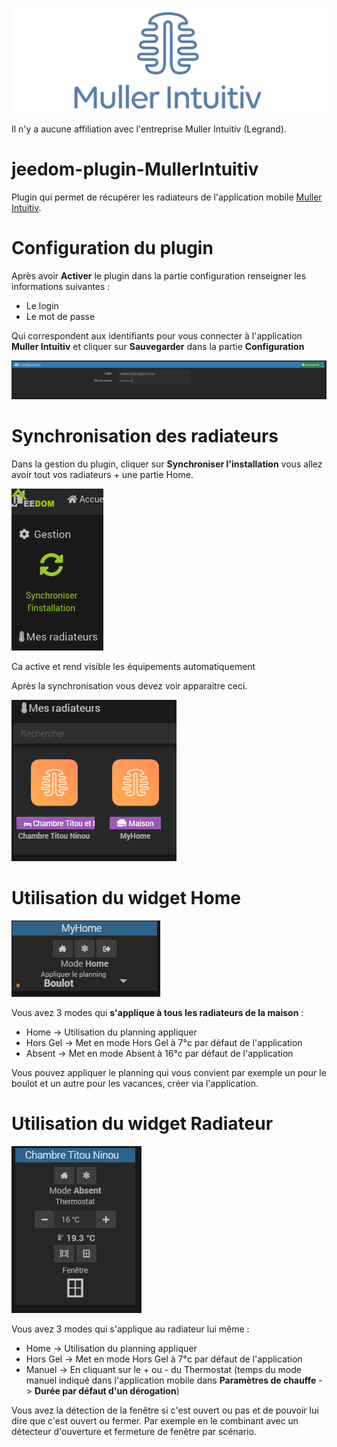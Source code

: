 ![icon du site muller intuitiv](./docs/images/logo-muller-intuitiv.svg)

Il n'y a aucune affiliation avec l'entreprise Muller Intuitiv (Legrand).

# jeedom-plugin-MullerIntuitiv

Plugin qui permet de récupérer les radiateurs de l'application mobile [Muller Intuitiv](https://www.muller-intuitiv.com/).

# Configuration du plugin

Après avoir **Activer** le plugin dans la partie configuration renseigner les informations suivantes :
* Le login
* Le mot de passe

Qui correspondent aux identifiants pour vous connecter à l'application **Muller Intuitiv** et cliquer sur **Sauvegarder**
dans la partie **Configuration**

![Configuration-plugin](./docs/images/configuration-plugin.png)

# Synchronisation des radiateurs
Dans la gestion du plugin, cliquer sur **Synchroniser l'installation** vous allez avoir tout vos radiateurs + une partie Home.

![Synchronisation-installation](./docs/images/synchroniser-installation.png)

Ca active et rend visible les équipements automatiquement

Après la synchronisation vous devez voir apparaitre ceci.

![Apparition-radiateurs](./docs/images/apparition-radiateurs.png)

# Utilisation du widget Home
![Widget-home](./docs/images/widget-home.png)

Vous avez 3 modes qui **s'applique à tous les radiateurs de la maison** :
* Home -> Utilisation du planning appliquer
* Hors Gel -> Met en mode Hors Gel à 7°c par défaut de l'application
* Absent -> Met en mode Absent à 16°c par défaut de l'application

Vous pouvez appliquer le planning qui vous convient par exemple un pour le boulot et un autre pour les vacances, créer
via l'application.

# Utilisation du widget Radiateur
![Widget-radiateur](./docs/images/widget-radiateur.png)

Vous avez 3 modes qui s'applique au radiateur lui même :
* Home -> Utilisation du planning appliquer
* Hors Gel -> Met en mode Hors Gel à 7°c par défaut de l'application
* Manuel -> En cliquant sur le + ou - du Thermostat (temps du mode manuel indiqué dans l'application mobile
  dans **Paramètres de chauffe** -> **Durée par défaut d'un dérogation**)

Vous avez la détection de la fenêtre si c'est ouvert ou pas et de pouvoir lui dire que c'est ouvert ou fermer.
Par exemple en le combinant avec un détecteur d'ouverture et fermeture de fenêtre par scénario.
